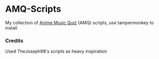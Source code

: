 # AMQ-Scripts

My collection of [Anime Music Quiz](https://animemusicquiz.com/) (AMQ) scripts, use tampermonkey to install

### Credits

Used TheJoseph98's scripts as heavy inspiration
